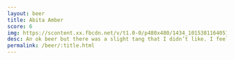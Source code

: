 ```yaml
---
layout: beer
title: Abita Amber
score: 6
img: https://scontent.xx.fbcdn.net/v/t1.0-0/p480x480/1434_10153811640518745_1774691229893967268_n.jpg?oh=a1237887d7324b72eba10b7c3017cb9f&oe=591E41EF
desc: An ok beer but there was a slight tang that I didn’t like. I feel like this brewery has so much more to offer
permalink: /beer/:title.html
---
```

